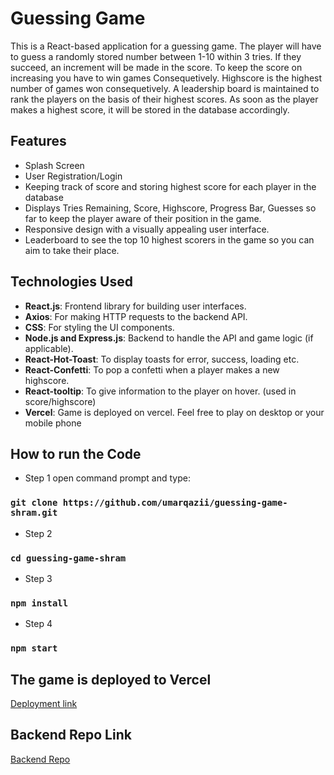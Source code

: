 # Guessing Game 

This is a React-based application for a guessing game. The player will have to guess a randomly stored number between 1-10 within 3 tries.
If they succeed, an increment will be made in the score. To keep the score on increasing you have to win games Consequetively. Highscore is the 
highest number of games won consequetively. A leadership board is maintained to rank the players on the basis of their highest scores. As soon as the player makes a highest score, it will be stored in the database accordingly. 

## Features

- Splash Screen
- User Registration/Login
- Keeping track of score and storing highest score for each player in the database
- Displays Tries Remaining, Score, Highscore, Progress Bar, Guesses so far to keep the player aware of their position in the game.
- Responsive design with a visually appealing user interface.
- Leaderboard to see the top 10 highest scorers in the game so you can aim to take their place.

## Technologies Used

- **React.js**: Frontend library for building user interfaces.
- **Axios**: For making HTTP requests to the backend API.
- **CSS**: For styling the UI components.
- **Node.js and Express.js**: Backend to handle the API and game logic (if applicable).
- **React-Hot-Toast**: To display toasts for error, success, loading etc.
- **React-Confetti**: To pop a confetti when a player makes a new highscore.
- **React-tooltip**: To give information to the player on hover. (used in score/highscore)
- **Vercel**: Game is deployed on vercel. Feel free to play on desktop or your mobile phone

## How to run the Code

- Step 1
open command prompt and type:
### `git clone https://github.com/umarqazii/guessing-game-shram.git`

- Step 2
### `cd guessing-game-shram`

- Step 3
### `npm install`

- Step 4
### `npm start`

## The game is deployed to Vercel
[Deployment link](https://guessing-game-shram.vercel.app/)

## Backend Repo Link
[Backend Repo](https://github.com/umarqazii/guessing-game-api)

